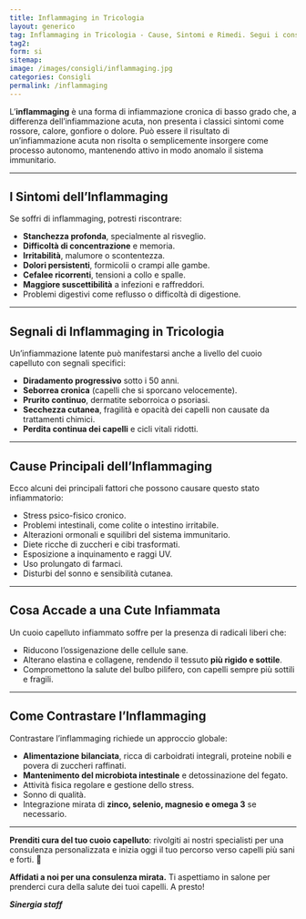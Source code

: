 ```yaml
---
title: Inflammaging in Tricologia
layout: generico
tag: Inflammaging in Tricologia - Cause, Sintomi e Rimedi. Segui i consigli di Sinergia parrucchieri a Gonars
tag2:
form: si
sitemap:
image: /images/consigli/inflammaging.jpg
categories: Consigli
permalink: /inflammaging
---
```


L’**inflammaging** è una forma di infiammazione cronica di basso grado che, a differenza dell’infiammazione acuta, non presenta i classici sintomi come rossore, calore, gonfiore o dolore. Può essere il risultato di un’infiammazione acuta non risolta o semplicemente insorgere come processo autonomo, mantenendo attivo in modo anomalo il sistema immunitario.

---

## **I Sintomi dell’Inflammaging**
Se soffri di inflammaging, potresti riscontrare:  
- **Stanchezza profonda**, specialmente al risveglio.  
- **Difficoltà di concentrazione** e memoria.  
- **Irritabilità**, malumore o scontentezza.  
- **Dolori persistenti**, formicolii o crampi alle gambe.  
- **Cefalee ricorrenti**, tensioni a collo e spalle.  
- **Maggiore suscettibilità** a infezioni e raffreddori.  
- Problemi digestivi come reflusso o difficoltà di digestione.  

---

## **Segnali di Inflammaging in Tricologia**
Un’infiammazione latente può manifestarsi anche a livello del cuoio capelluto con segnali specifici:  
- **Diradamento progressivo** sotto i 50 anni.  
- **Seborrea cronica** (capelli che si sporcano velocemente).  
- **Prurito continuo**, dermatite seborroica o psoriasi.  
- **Secchezza cutanea**, fragilità e opacità dei capelli non causate da trattamenti chimici.  
- **Perdita continua dei capelli** e cicli vitali ridotti.  

---

## **Cause Principali dell’Inflammaging**
Ecco alcuni dei principali fattori che possono causare questo stato infiammatorio:  
- Stress psico-fisico cronico.  
- Problemi intestinali, come colite o intestino irritabile.  
- Alterazioni ormonali e squilibri del sistema immunitario.  
- Diete ricche di zuccheri e cibi trasformati.  
- Esposizione a inquinamento e raggi UV.  
- Uso prolungato di farmaci.  
- Disturbi del sonno e sensibilità cutanea.  

---

## **Cosa Accade a una Cute Infiammata**
Un cuoio capelluto infiammato soffre per la presenza di radicali liberi che:  
- Riducono l’ossigenazione delle cellule sane.  
- Alterano elastina e collagene, rendendo il tessuto **più rigido e sottile**.  
- Compromettono la salute del bulbo pilifero, con capelli sempre più sottili e fragili.  

---

## **Come Contrastare l’Inflammaging**
Contrastare l’inflammaging richiede un approccio globale:  
- **Alimentazione bilanciata**, ricca di carboidrati integrali, proteine nobili e povera di zuccheri raffinati.  
- **Mantenimento del microbiota intestinale** e detossinazione del fegato.  
- Attività fisica regolare e gestione dello stress.  
- Sonno di qualità.  
- Integrazione mirata di **zinco, selenio, magnesio e omega 3** se necessario.  

---

**Prenditi cura del tuo cuoio capelluto**: rivolgiti ai nostri specialisti per una consulenza personalizzata e inizia oggi il tuo percorso verso capelli più sani e forti. 🌿


**Affidati a noi per una consulenza mirata.** Ti aspettiamo in salone per prenderci cura della salute dei tuoi capelli. A presto!

***Sinergia staff***
